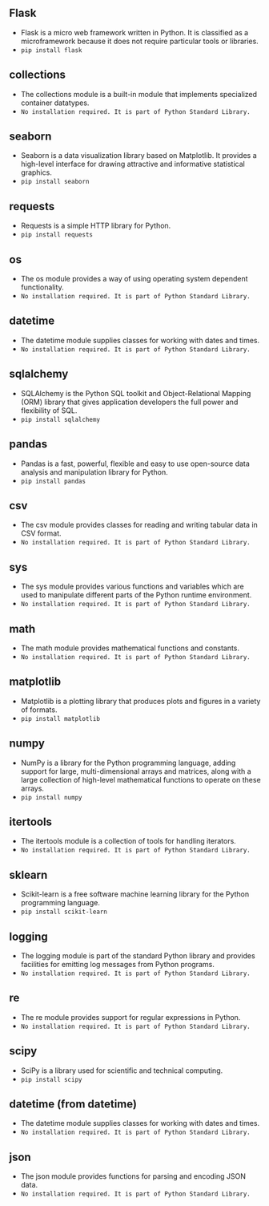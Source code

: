 ## **Flask** 
 - Flask is a micro web framework written in Python. It is classified as a microframework because it does not require particular tools or libraries.
  - `pip install flask`
## **collections** 
 - The collections module is a built-in module that implements specialized container datatypes.
  - `No installation required. It is part of Python Standard Library.`
## **seaborn** 
 - Seaborn is a data visualization library based on Matplotlib. It provides a high-level interface for drawing attractive and informative statistical graphics.
  - `pip install seaborn`
## **requests** 
 - Requests is a simple HTTP library for Python.
  - `pip install requests`
## **os** 
 - The os module provides a way of using operating system dependent functionality.
  - `No installation required. It is part of Python Standard Library.`
## **datetime** 
 - The datetime module supplies classes for working with dates and times.
  - `No installation required. It is part of Python Standard Library.`
## **sqlalchemy** 
 - SQLAlchemy is the Python SQL toolkit and Object-Relational Mapping (ORM) library that gives application developers the full power and flexibility of SQL.
  - `pip install sqlalchemy`
## **pandas** 
 - Pandas is a fast, powerful, flexible and easy to use open-source data analysis and manipulation library for Python.
  - `pip install pandas`
## **csv** 
 - The csv module provides classes for reading and writing tabular data in CSV format.
  - `No installation required. It is part of Python Standard Library.`
## **sys** 
 - The sys module provides various functions and variables which are used to manipulate different parts of the Python runtime environment.
  - `No installation required. It is part of Python Standard Library.`
## **math** 
 - The math module provides mathematical functions and constants.
  - `No installation required. It is part of Python Standard Library.`
## **matplotlib** 
 - Matplotlib is a plotting library that produces plots and figures in a variety of formats.
  - `pip install matplotlib`
## **numpy** 
 - NumPy is a library for the Python programming language, adding support for large, multi-dimensional arrays and matrices, along with a large collection of high-level mathematical functions to operate on these arrays.
  - `pip install numpy`
## **itertools** 
 - The itertools module is a collection of tools for handling iterators.
  - `No installation required. It is part of Python Standard Library.`
## **sklearn** 
 - Scikit-learn is a free software machine learning library for the Python programming language.
  - `pip install scikit-learn`
## **logging** 
 - The logging module is part of the standard Python library and provides facilities for emitting log messages from Python programs.
  - `No installation required. It is part of Python Standard Library.`
## **re** 
 - The re module provides support for regular expressions in Python.
  - `No installation required. It is part of Python Standard Library.`
## **scipy** 
 - SciPy is a library used for scientific and technical computing.
  - `pip install scipy`
## **datetime (from datetime)** 
 - The datetime module supplies classes for working with dates and times.
  - `No installation required. It is part of Python Standard Library.`
## **json** 
 - The json module provides functions for parsing and encoding JSON data.
  - `No installation required. It is part of Python Standard Library.`